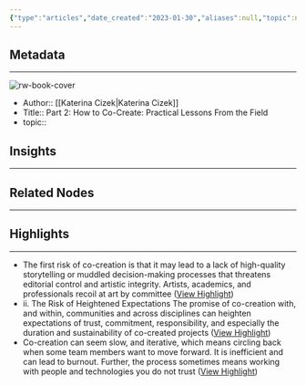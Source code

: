 ```yaml
---
{"type":"articles","date_created":"2023-01-30","aliases":null,"topic":null,"url":"https://wip.mitpress.mit.edu/pub/collective-wisdom-part-2/release/3","layout":null,"banner":null,"dg-publish":true,"tags":null,"permalink":"/300-biblio/200-articles/part-2-how-to-co-create-practical-lessons-from-the-field/","dgPassFrontmatter":true,"created":"2023-10-20T12:44:19.000-05:00","updated":"2023-10-20T12:44:19.000-05:00"}
---
```


## Metadata
---
![rw-book-cover](https://assets.pubpub.org/aqe1jbay/21557284893999.jpg)
- Author:: [[Katerina Cizek\|Katerina Cizek]]
- Title:: Part 2: How to Co-Create: Practical Lessons From the Field
- topic::  



## Insights
---
## Related Nodes
---

## Highlights 
---
- The first risk of co-creation is that it may lead to a lack of high-quality storytelling or muddled decision-making processes that threatens editorial control and artistic integrity. Artists, academics, and professionals recoil at art by committee ([View Highlight](https://read.readwise.io/read/01gr07tb0cdew1crn6ty54rktp))
- ii. The Risk of Heightened Expectations
  The promise of co-creation with, and within, communities and across disciplines can heighten expectations of trust, commitment, responsibility, and especially the duration and sustainability of co-created projects ([View Highlight](https://read.readwise.io/read/01gr07z33gz9n4ya89k12d4f0e))
- Co-creation can seem slow, and iterative, which means circling back when some team members want to move forward. It is inefficient and can lead to burnout. Further, the process sometimes means working with people and technologies you do not trust ([View Highlight](https://read.readwise.io/read/01gr080hy25s5acddm453yap55))
